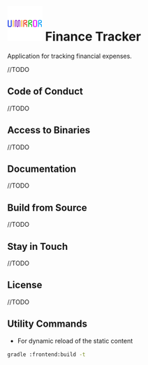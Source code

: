 # <img src="src/docs/asciidoc/images/uilogo.png" width="80" height="80"> Finance Tracker

Application for tracking financial expenses. 

//TODO

## Code of Conduct

//TODO

## Access to Binaries

//TODO

## Documentation

//TODO

## Build from Source

//TODO

## Stay in Touch

//TODO

## License

//TODO

## Utility Commands
- For dynamic reload of the static content
```bash
gradle :frontend:build -t
```
